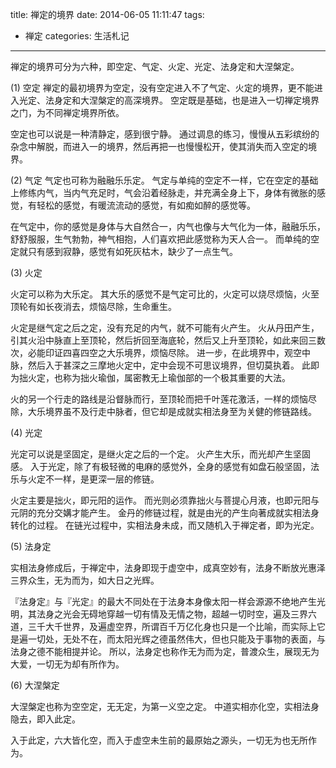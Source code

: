 title: 禅定的境界
date: 2014-06-05 11:11:47
tags:
- 禅定
categories: 生活札记
---

禅定的境界可分为六种，即空定、气定、火定、光定、法身定和大涅槃定。

(1) 空定
禅定的最初境界为空定，没有空定进入不了气定、火定的境界，更不能进入光定、法身定和大涅槃定的高深境界。
空定既是基础，也是进入一切禅定境界之门，为不同禅定境界所依。

空定也可以说是一种清静定，感到很宁静。 通过调息的练习，慢慢从五彩缤纷的杂念中解脱，而进入一的境界，然后再把一也慢慢松开，使其消失而入空定的境界。

(2) 气定
气定也可称为融融乐乐定。
气定与单纯的空定不一样，它在空定的基础上修练内气，当内气充足时，气会沿着经脉走，并充满全身上下，身体有微胀的感觉，有轻松的感觉，有暖流流动的感觉，有如痴如醉的感觉等。

在气定中，你的感觉是身体与大自然合一，内气也像与大气化为一体，融融乐乐，舒舒服服，生气勃勃，神气相抱，人们喜欢把此感觉称为天人合一。 而单纯的空定就只有感到寂静，感觉有如死灰枯木，缺少了一点生气。
<!--more-->
(3) 火定

火定可以称为大乐定。 其大乐的感觉不是气定可比的，火定可以烧尽烦恼，火至顶轮有如长夜消去，烦恼尽除，生命重生。

火定是继气定之后之定，没有充足的内气，就不可能有火产生。 火从丹田产生，引其火沿中脉直上至顶轮，然后折回至海底轮，然后又上升至顶轮，如此来回三数次，必能印证四喜四空之大乐境界，烦恼尽除。 进一步，在此境界中，观空中脉，然后入于甚深之三摩地火定中，定中会现不可思议境界，但切莫执着。 此即为拙火定，也称为拙火瑜伽，属密教无上瑜伽部的一个极其重要的大法。

火的另一个行走的路线是沿督脉而行，至顶轮而把千叶莲花激活，一样的烦恼尽除，大乐境界虽不及行走中脉者，但它却是成就实相法身至为关健的修链路线。

(4) 光定

光定可以说是坚固定，是继火定之后的一个定。 火产生大乐，而光却产生坚固感。 入于光定，除了有极轻微的电麻的感觉外，全身的感觉有如盘石般坚固，法乐与火定不一样，是更深一层的修链。

火定主要是拙火，即元阳的运作。 而光则必须靠拙火与菩提心月液，也即元阳与元阴的充分交媾才能产生。
金丹的修链过程，就是由光的产生向著成就实相法身转化的过程。 在链光过程中，实相法身未成，而又随机入于禅定者，即为光定。

(5) 法身定

实相法身修成后，于禅定中，法身即现于虚空中，成真空妙有，法身不断放光惠泽三界众生，无为而为，如大日之光辉。

『法身定』与『光定』的最大不同处在于法身本身像太阳一样会源源不绝地产生光明，其法身之光会无碍地穿越一切有情及无情之物，超越一切时空，遍及三界六道，三千大千世界，及遍虚空界，所谓百千万亿化身也只是一个比喻，而实际上它是遍一切处，无处不在，而太阳光辉之德虽然伟大，但也只能及于事物的表面，与法身之德不能相提并论。
所以，法身定也称作无为而为定，普渡众生，展现无为大爱，一切无为却有所作为。

(6) 大涅槃定

大涅槃定也称为空空定，无无定，为第一义空之定。 中道实相亦化空，实相法身隐去，即入此定。

入于此定，六大皆化空，而入于虚空未生前的最原始之源头，一切无为也无所作为。
